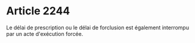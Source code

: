 # Article 2244

<p>Le délai de prescription ou le délai de forclusion est également interrompu par un acte d'exécution forcée. <br/><br/></p>